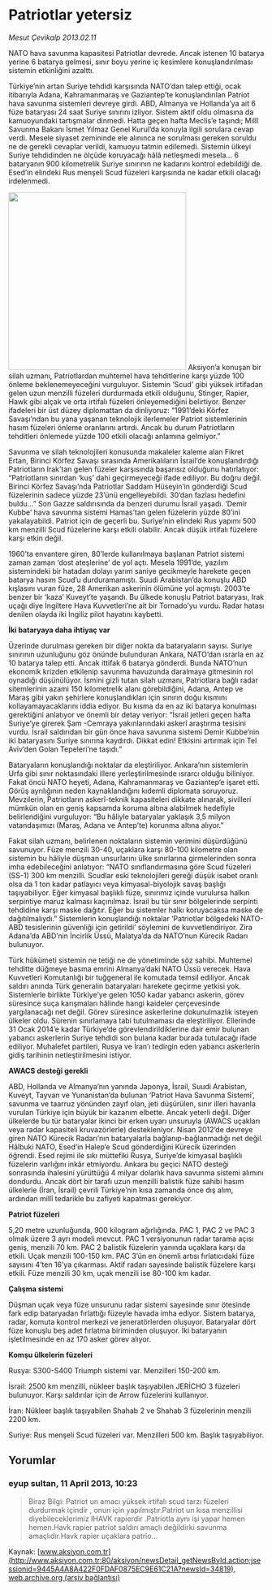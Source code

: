 # Patriotlar yetersiz

*Mesut Çevikalp 2013.02.11*

<div class="news-detail-text-todays">
 <div>
 </div>
 <div>
 </div>
 <div id="newsSpot">
  <font class="detail-spot">
   NATO hava savunma kapasitesi Patriotlar devrede. Ancak istenen 10 batarya yerine 6 batarya gelmesi, sınır boyu yerine iç kesimlere konuşlandırılması sistemin etkinliğini azalttı.
  </font>
 </div>
 <div id="newsText">
  <font class="detail-text">
   <p>
    Türkiye’nin artan Suriye tehdidi karşısında NATO’dan talep ettiği, ocak itibarıyla Adana, Kahramanmaraş ve Gaziantep’te konuşlandırılan Patriot hava savunma sistemleri devreye girdi. ABD, Almanya ve Hollanda’ya ait 6 füze bataryası 24 saat Suriye sınırını izliyor. Sistem aktif oldu olmasına da kamuoyundaki tartışmalar dinmedi. Hatta geçen hafta Meclis’e taşındı; Millî Savunma Bakanı İsmet Yılmaz Genel Kurul’da konuyla ilgili sorulara cevap verdi. Mesele siyaset zemininde ele alınınca ne sorulması gereken soruldu ne de gerekli cevaplar verildi, kamuoyu tatmin edilemedi. Sistemin ülkeyi Suriye tehdidinden ne ölçüde koruyacağı hâlâ netleşmedi mesela… 6 bataryanın 900 kilometrelik Suriye sınırının ne kadarını kontrol edebildiği de. Esed’in elindeki Rus menşeli Scud füzeleri karşısında ne kadar etkili olacağı irdelenmedi.
   </p>
   <p>
    <img alt="" height="350" src="http://web.archive.org/web/20131208031301im_/http://medya.aksiyon.com.tr/aksiyon/2013/02/11/patriot.jpg">
     Aksiyon’a konuşan bir silah uzmanı, Patriotlardan muhtemel hava tehditlerine karşı yüzde 100 önleme beklenemeyeceğini vurguluyor. Sistemin ‘Scud’ gibi yüksek irtifadan gelen uzun menzilli füzeleri durdurmada etkili olduğunu, Stinger, Rapier, Hawk gibi alçak ve orta irtifalı füzeleri önleyemediğini belirtiyor. Benzer ifadeleri bir üst düzey diplomattan da dinliyoruz: “1991’deki Körfez Savaşı’ndan bu yana yaşanan teknolojik ilerlemeler Patriot sistemlerinin hasım füzeleri önleme oranlarını artırdı. Ancak bu durum Patriotların tehditleri önlemede yüzde 100 etkili olacağı anlamına gelmiyor.”
    </img>
   </p>
   <p>
    Savunma ve silah teknolojileri konusunda makaleler kaleme alan Fikret Ertan, Birinci Körfez Savaşı sırasında Amerikalıların İsrail’de konuşlandırdığı Patriotların Irak’tan gelen füzeler karşısında başarısız olduğunu hatırlatıyor: “Patriotların sınırdan ‘kuş’ dahi geçirmeyeceği ifade ediliyor. Bu doğru değil. Birinci Körfez Savaşı’nda Patriotlar Saddam Hüseyin’in gönderdiği Scud füzelerinin sadece yüzde 23’ünü engelleyebildi. 30’dan fazlası hedefini buldu…” Son Gazze saldırısında da benzeri durumu İsrail yaşadı. ‘Demir Kubbe’ hava savunma sistemi Hamas’tan gelen füzelerin yüzde 80’ini yakalayabildi. Patriot için de geçerli bu. Suriye’nin elindeki Rus yapımı 500 km menzilli Scud füzelerine karşı etkili olabilir. Ancak düşük irtifalı füzelere karşı etkin değil.
   </p>
   <p>
    1960’ta envantere giren, 80’lerde kullanılmaya başlanan Patriot sistemi zaman zaman ‘dost ateşlerine’ de yol açtı. Mesela 1991’de, yazılım sistemindeki bir hatadan dolayı yarım saniye gecikmeyle harekete geçen batarya hasım Scud’u durduramamıştı. Suudi Arabistan’da konuşlu ABD kışlasını vuran füze, 28 Amerikan askerinin ölümüne yol açmıştı. 2003’te benzer bir ‘kaza’ Kuveyt’te yaşandı. Bu ülkede konuşlu Patriot bataryası, Irak uçağı diye İngiltere Hava Kuvvetleri’ne ait bir Tornado’yu vurdu. Radar hatası denilen olayda iki İngiliz pilot hayatını kaybetti.
   </p>
   <p>
    <strong>
     İki bataryaya daha ihtiyaç var
    </strong>
   </p>
   <p>
    Üzerinde durulması gereken bir diğer nokta da bataryaların sayısı. Suriye sınırının uzunluğunu göz önünde bulunduran Ankara, NATO’dan ısrarla en az 10 batarya talep etti. Ancak ittifak 6 batarya gönderdi. Bunda NATO’nun ekonomik krizden etkilenip savunma havuzunda daralmaya gitmesinin rol oynadığı düşünülüyor. İsmini gizli tutan silah uzmanı, Patriotlara bağlı radar sitemlerinin azami 150 kilometrelik alanı görebildiğini, Adana, Antep ve Maraş gibi yakın şehirlere konuşlandıkları için sınırın doğu kısmını kollayamayacaklarını iddia ediyor. Bu kısma da en az iki batarya konulması gerektiğini anlatıyor ve önemli bir detay veriyor: “İsrail jetleri geçen hafta Suriye’ye girerek Şam -Cemraya yakınlarındaki askerî araştırma tesisini vurdu. İsrail saldırıdan bir gün önce hava savunma sistemi Demir Kubbe’nin iki bataryasını Suriye sınırına kaydırdı. Dikkat edin! Etkisini artırmak için Tel Aviv’den Golan Tepeleri’ne taşıdı.”
   </p>
   <p>
    Bataryaların konuşlandığı noktalar da eleştiriliyor. Ankara’nın sistemlerin Urfa gibi sınır noktasındaki illere yerleştirilmesinde ısrarcı olduğu biliniyor. Fakat öncü NATO heyeti, Adana, Kahramanmaraş ve Gaziantep’e işaret etti. Görüş ayrılığının neden kaynaklandığını kıdemli diplomata soruyoruz. Mevzilerin, Patriotların askerî-teknik kapasiteleri dikkate alınarak, sivilleri mümkün olan en geniş kapsamda koruma altına alabilmek hedefiyle belirlendiğini vurguluyor: “Bu hâliyle bataryalar yaklaşık 3,5 milyon vatandaşımızı (Maraş, Adana ve Antep’te) korunma altına alıyor.”
   </p>
   <p>
    Fakat silah uzmanı, belirlenen noktaların sistemin verimini düşürdüğünü savunuyor. Füze menzili 30-40, uçaklara karşı 80-100 kilometre olan sistemin bu hâliyle düşman unsurlarını ülke sınırlarına girmelerinden sonra imha edebileceğini anlatıyor: “NATO sınıflandırmasına göre Scud füzeleri (SS-1) 300 km menzilli. Scudlar eski teknolojileri gereği düşük isabet oranlı olsa da 1 ton kadar patlayıcı veya kimyasal-biyolojik savaş başlığı taşıyabiliyor. Eğer kimyasal başlıklı füze, sınırımız içinde vurulursa halkın serpintiye maruz kalması kaçınılmaz. İsrail bu tür sınır bölgelerinde serpinti tehdidine karşı maske dağıtır. Eğer bu sistemler halkı koruyacaksa maske de dağıtılmalıydı.” Sistemlerin konuşlandığı noktalar ‘Patriotlar bölgedeki NATO-ABD tesislerinin güvenliği için getirildi’ söylemini de kuvvetlendiriyor. Zira Adana’da ABD’nin İncirlik Üssü, Malatya’da da NATO’nun Kürecik Radarı bulunuyor.
   </p>
   <p>
    Türk hükümeti sistemin ne tetiği ne de yönetiminde söz sahibi. Muhtemel tehditte düğmeye basma emrini Almanya’daki NATO Üssü verecek. Hava Kuvvetleri Komutanlığı bir tuğgeneral ile komutada temsil ediliyor. Ancak saldırı anında Türk generalin bataryaları harekete geçirme yetkisi yok. Sistemlerle birlikte Türkiye’ye gelen 1050 kadar yabancı askerin, görev süresince suça karışmaları hâlinde hangi kaideler çerçevesinde yargılanacağı net değil. Görev süresince askerlerine dokunulmazlık isteyen ülkeler oldu. Sürenin sınırlamaya tabi tutulmaması da eleştiriliyor. Ellerinde 31 Ocak 2014’e kadar Türkiye’de görevlendirildiklerine dair emir bulunan yabancı askerlerin Suriye tehdidi son bulana kadar burada tutulacağı ifade ediliyor. Muhalefet partileri, Rusya ve İran’ı tedirgin eden yabancı askerlerin gidiş tarihinin netleştirilmesini istiyor.
   </p>
   <p>
    <strong>
     AWACS desteği gerekli
    </strong>
   </p>
   <p>
    ABD, Hollanda ve Almanya’nın yanında Japonya, İsrail, Suudi Arabistan, Kuveyt, Tayvan ve Yunanistan’da bulunan ‘Patriot Hava Savunma Sistemi’, savunma ve taarruz yönünden zayıf olan, jeti düşürülen, sınır illeri havanla vurulan Türkiye için büyük bir kazanım elbette. Ancak yeterli değil. Diğer ülkelerde bu tür bataryalar ikinci bir erken uyarı unsuruyla (AWACS uçakları veya radar kapasiteli kruvazörlerle) destekleniyor. Nisan 2012’de devreye giren NATO Kürecik Radarı’nın bataryalarla bağlanıp-bağlanmadığı net değil. Hâlbuki NATO, Esed’in Halep’e Scud gönderdiğini Kürecik üzerinden öğrendi. Esed rejimi ile sıkı müttefiki Rusya, Suriye’de kimyasal başlıklı füzelerin varlığını inkâr etmiyordu. Ankara bu geçici NATO desteği sonrasında ihalesini yürüttüğü 4 milyar dolarlık hava savunma sistemi alımını dondurdu. Ancak dört bir tarafı uzun menzilli balistik füze sahibi hasım ülkelerle (İran, İsrail) çevrili Türkiye’nin kısa zamanda önce dış alım, ardından millî tedarikle bu zafiyeti kapatması gerekiyor.
   </p>
   <p>
    <strong>
     Patriot füzeleri
    </strong>
   </p>
   <p>
    5,20 metre uzunluğunda, 900 kilogram ağırlığında. PAC 1, PAC 2 ve PAC 3 olmak üzere 3 ayrı modeli mevcut. PAC 1 versiyonunun radar tarama açısı geniş, menzili 70 km. PAC 2 balistik füzelerin yanında uçaklara karşı da etkili. Uçak menzili 100-150 km. PAC 3’ün en önemli artısı fırlatıcıdaki füze sayısını 4’ten 16’ya çıkarması. Aktif radarı sayesinde balistik füzelere karşı etkili. Füze menzili 30 km, uçak menzili ise 80-100 km kadar.
   </p>
   <p>
    <strong>
     Çalışma sistemi
    </strong>
   </p>
   <p>
    Düşman uçak veya füze unsurunu radar sistemi sayesinde sınır ötesinde fark edip bataryadan fırlattığı füzeyle havada imha ediyor. Sistem batarya, radar, komuta kontrol merkezi ve jeneratörlerden oluşuyor. Bataryalar dört füze konuşlu beş adet fırlatma biriminden oluşuyor. İki bataryanın işletilmesinde en az 170 asker görev alıyor.
   </p>
   <p>
    <strong>
     Komşu ülkelerin füzeleri
    </strong>
   </p>
   <p>
    Rusya: S300-S400 Triumph sistemi var. Menzilleri 150-200 km.
   </p>
   <p>
    İsrail: 2500 km menzilli, nükleer başlık taşıyabilen JERİCHO 3 füzeleri bulunuyor. Karşı saldırılar için de Arrow füzelerini kullanıyor.
   </p>
   <p>
    İran: Nükleer başlık taşıyabilen Shahab 2 ve Shahab 3 füzelerinin menzili 2200 km.
   </p>
   <p>
    Suriye: Rus menşeli Scud füzeleri var. Menzilleri 500 km. Başlık taşıyabiliyor.
   </p>
  </font>
 </div>
 <div>
 </div>
 <div>
 </div>
</div>


## Yorumlar

### eyup sultan, 11 April 2013, 10:23
> Biraz Bilgi: Patriot un amacı yüksek irtifalı scud tarzı füzeleri durdurmak içindir , onun için yapılmıştır.Patriot un kısa menzillisi diyebileceklerimiz IHAVK rapierdir .Patriotla aynı işi yapar hemen hemen.Havk rapier patriot saldırı amaçlı değildirki savunma amaçlıdır.Havk rapier  uçaklara patrio...

Kaynak: [www.aksiyon.com.tr](http://www.aksiyon.com.tr:80/aksiyon/newsDetail_getNewsById.action;jsessionid=9445A4A8A422F0FDAF0875EC9E61C21A?newsId=34819), [web.archive.org (arşiv bağlantısı)](http://web.archive.org/web/20131208031301/http://www.aksiyon.com.tr:80/aksiyon/newsDetail_getNewsById.action;jsessionid=9445A4A8A422F0FDAF0875EC9E61C21A?newsId=34819)
